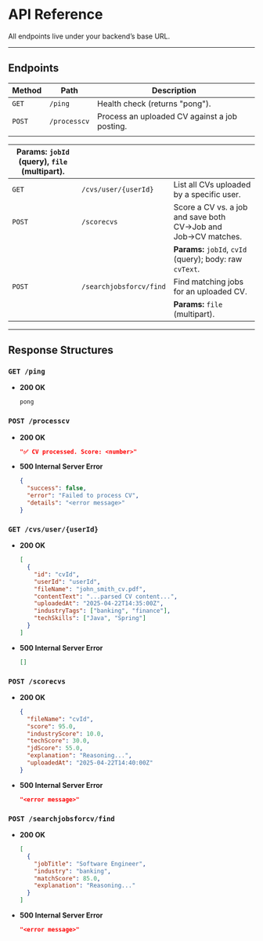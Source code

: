 # API Reference

All endpoints live under your backend’s base URL.

---

## Endpoints

| Method | Path         | Description                                   |
| ------ | ------------ | --------------------------------------------- |
| `GET`  | `/ping`      | Health check (returns "pong").                |
| `POST` | `/processcv` | Process an uploaded CV against a job posting. |
|        |              |                                               |

| **Params:** `jobId` (query), `file` (multipart). |                         |                                                               |
| ------------------------------------------------ | ----------------------- | ------------------------------------------------------------- |
| `GET`                                            | `/cvs/user/{userId}`    | List all CVs uploaded by a specific user.                     |
| `POST`                                           | `/scorecvs`             | Score a CV vs. a job and save both CV→Job and Job→CV matches. |
|                                                  |                         | **Params:** `jobId`, `cvId` (query); body: raw `cvText`.      |
| `POST`                                           | `/searchjobsforcv/find` | Find matching jobs for an uploaded CV.                        |
|                                                  |                         | **Params:** `file` (multipart).                               |

---

## Response Structures

### `GET /ping`

- **200 OK**
  ```txt
  pong
  ```

### `POST /processcv`

- **200 OK**
  ```json
  "✅ CV processed. Score: <number>"
  ```
- **500 Internal Server Error**
  ```json
  {
    "success": false,
    "error": "Failed to process CV",
    "details": "<error message>"
  }
  ```

### `GET /cvs/user/{userId}`

- **200 OK**
  ```json
  [
    {
      "id": "cvId",
      "userId": "userId",
      "fileName": "john_smith_cv.pdf",
      "contentText": "...parsed CV content...",
      "uploadedAt": "2025-04-22T14:35:00Z",
      "industryTags": ["banking", "finance"],
      "techSkills": ["Java", "Spring"]
    }
  ]
  ```
- **500 Internal Server Error**
  ```json
  []
  ```

### `POST /scorecvs`

- **200 OK**
  ```json
  {
    "fileName": "cvId",
    "score": 95.0,
    "industryScore": 10.0,
    "techScore": 30.0,
    "jdScore": 55.0,
    "explanation": "Reasoning...",
    "uploadedAt": "2025-04-22T14:40:00Z"
  }
  ```
- **500 Internal Server Error**
  ```json
  "<error message>"
  ```

### `POST /searchjobsforcv/find`

- **200 OK**
  ```json
  [
    {
      "jobTitle": "Software Engineer",
      "industry": "banking",
      "matchScore": 85.0,
      "explanation": "Reasoning..."
    }
  ]
  ```
- **500 Internal Server Error**
  ```json
  "<error message>"
  ```

